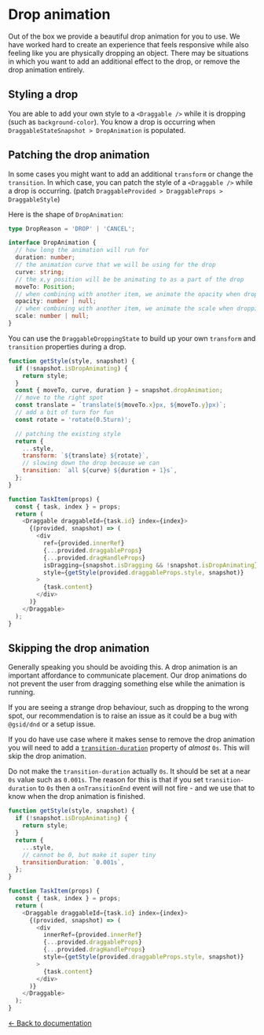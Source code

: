 # Drop animation

Out of the box we provide a beautiful drop animation for you to use. We have worked hard to create an experience that feels responsive while also feeling like you are physically dropping an object. There may be situations in which you want to add an additional effect to the drop, or remove the drop animation entirely.

## Styling a drop

You are able to add your own style to a `<Draggable />` while it is dropping (such as `background-color`). You know a drop is occurring when `DraggableStateSnapshot > DropAnimation` is populated.

## Patching the drop animation

In some cases you might want to add an additional `transform` or change the `transition`. In which case, you can patch the style of a `<Draggable />` while a drop is occurring. (patch `DraggableProvided > DraggableProps > DraggableStyle`)

Here is the shape of `DropAnimation`:

```ts
type DropReason = 'DROP' | 'CANCEL';

interface DropAnimation {
  // how long the animation will run for
  duration: number;
  // the animation curve that we will be using for the drop
  curve: string;
  // the x,y position will be be animating to as a part of the drop
  moveTo: Position;
  // when combining with another item, we animate the opacity when dropping
  opacity: number | null;
  // when combining with another item, we animate the scale when dropping
  scale: number | null;
}
```

You can use the `DraggableDroppingState` to build up your own `transform` and `transition` properties during a drop.

```js
function getStyle(style, snapshot) {
  if (!snapshot.isDropAnimating) {
    return style;
  }
  const { moveTo, curve, duration } = snapshot.dropAnimation;
  // move to the right spot
  const translate = `translate(${moveTo.x}px, ${moveTo.y}px)`;
  // add a bit of turn for fun
  const rotate = 'rotate(0.5turn)';

  // patching the existing style
  return {
    ...style,
    transform: `${translate} ${rotate}`,
    // slowing down the drop because we can
    transition: `all ${curve} ${duration + 1}s`,
  };
}

function TaskItem(props) {
  const { task, index } = props;
  return (
    <Draggable draggableId={task.id} index={index}>
      {(provided, snapshot) => (
        <div
          ref={provided.innerRef}
          {...provided.draggableProps}
          {...provided.dragHandleProps}
          isDragging={snapshot.isDragging && !snapshot.isDropAnimating}
          style={getStyle(provided.draggableProps.style, snapshot)}
        >
          {task.content}
        </div>
      )}
    </Draggable>
  );
}
```

## Skipping the drop animation

Generally speaking you should be avoiding this. A drop animation is an important affordance to communicate placement. Our drop animations do not prevent the user from dragging something else while the animation is running.

If you are seeing a strange drop behaviour, such as dropping to the wrong spot, our recommendation is to raise an issue as it could be a bug with `@gsid/dnd` or a setup issue.

If you do have use case where it makes sense to remove the drop animation you will need to add a [`transition-duration`](https://developer.mozilla.org/en-US/docs/Web/CSS/transition-duration) property of _almost_ `0s`. This will skip the drop animation.

Do not make the `transition-duration` actually `0s`. It should be set at a near `0s` value such as `0.001s`. The reason for this is that if you set `transition-duration` to `0s` then a `onTransitionEnd` event will not fire - and we use that to know when the drop animation is finished.

```js
function getStyle(style, snapshot) {
  if (!snapshot.isDropAnimating) {
    return style;
  }
  return {
    ...style,
    // cannot be 0, but make it super tiny
    transitionDuration: `0.001s`,
  };
}

function TaskItem(props) {
  const { task, index } = props;
  return (
    <Draggable draggableId={task.id} index={index}>
      {(provided, snapshot) => (
        <div
          innerRef={provided.innerRef}
          {...provided.draggableProps}
          {...provided.dragHandleProps}
          style={getStyle(provided.draggableProps.style, snapshot)}
        >
          {task.content}
        </div>
      )}
    </Draggable>
  );
}
```

[← Back to documentation](/README.md#documentation-)
